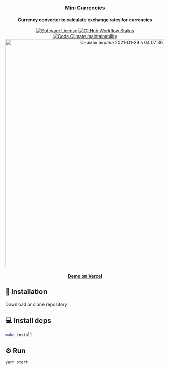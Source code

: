 <p align="center">
  <h3 align="center">
Mini Currencies</h3>
  <h4 align="center">Currency converter to calculate exchange rates for currencies</h4>
  <p align="center">
    <a href="/LICENSE.md"><img alt="Software License" src="https://img.shields.io/badge/license-MIT-brightgreen.svg?style=flat"></a>
    <a href="https://github.com/voitd/mini-currencies/actions?query=workflow%3A"currency""><img alt="GitHub Workflow Status" src="https://img.shields.io/github/workflow/status/voitd/mini-currencies/currency?style=flat"></a>
     <a href="https://api.codeclimate.com/v1/badges/694b56fbf05eab3f9a58/maintainability"> <img alt="Code Climate maintainability" src="https://img.shields.io/codeclimate/maintainability/voitd/mini-currencies?style=flat"></a>
  
  <img width="720" alt="Снимок экрана 2021-01-29 в 04 07 36" src="https://user-images.githubusercontent.com/60138143/106223077-700b6000-61e9-11eb-8d0d-acdc1e6bc16f.png">
  </p>
  <h4 align="center"><a href="https://mini-currencies.vercel.app/" target="_blank"><strong>Demo on Vercel</strong></a></h4>
  
</p>

## 💾 Installation

Download or clone repository

## 💻 Install deps

```bash
make install
```

## ⚙️ Run

```bash
yarn start
```

